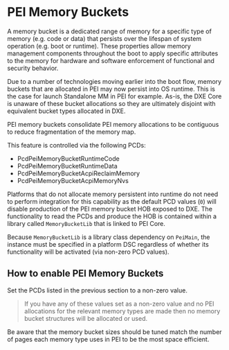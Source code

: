 # PEI Memory Buckets

A memory bucket is a dedicated range of memory for a specific type of memory (e.g. code or data) that persists over
the lifespan of system operation (e.g. boot or runtime). These properties allow memory management components throughout
the boot to apply specific attributes to the memory for hardware and software enforcement of functional and security
behavior.

Due to a number of technologies moving earlier into the boot flow, memory buckets that are allocated in PEI may now
persist into OS runtime. This is the case for launch Standalone MM in PEI for example. As-is, the DXE Core is unaware
of these bucket allocations so they are ultimately disjoint with equivalent bucket types allocated in DXE.

PEI memory buckets consolidate PEI memory allocations to be contiguous to reduce fragmentation of the memory map.

This feature is controlled via the following PCDs:

- PcdPeiMemoryBucketRuntimeCode
- PcdPeiMemoryBucketRuntimeData
- PcdPeiMemoryBucketAcpiReclaimMemory
- PcdPeiMemoryBucketAcpiMemoryNvs

Platforms that do not allocate memory persistent into runtime do not need to perform integration for this capability
as the default PCD values (`0`) will disable production of the PEI memory bucket HOB exposed to DXE. The functionality
to read the PCDs and produce the HOB is contained within a library called `MemoryBucketLib` that is linked to PEI Core.

Because `MemoryBucketLib` is a library class dependency on `PeiMain`, the instance must be specified in a platform
DSC regardless of whether its functionality will be activated (via non-zero PCD values).

## How to enable PEI Memory Buckets

Set the PCDs listed in the previous section to a non-zero value.

> If you have any of these values set as a non-zero value and no PEI allocations for
> the relevant memory types are made then no memory bucket structures will be allocated or used.

Be aware that the memory bucket sizes should be tuned match the number of pages each memory type uses in PEI to be the
most space efficient.
